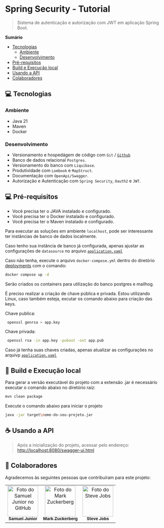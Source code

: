 # Spring Security - Tutorial

>Sistema de autenticação e autorização com JWT em aplicação Spring Boot.

**Sumário**

- [Tecnologias](#-tecnologias)
    - [Ambiente](#ambiente)
    - [Desenvolvimento](#desenvolvimento)
- [Pré-requisitos](#-pr-requisitos)
- [Build e Execução local](#-build-e-execuo-local)
- [Usando a API](#-usando-a-api)
- [Colaboradores](#-colaboradores)

## 💻 Tecnologias

### Ambiente
* Java 21
* Maven
* Docker

### Desenvolvimento
* Versionamento e hospedágem de código com `Git` / [`Github`](https://github.com/samuelJunnior/tutorial-spring-security)
* Banco de dados relacional `Postgres`.
* Versionamento do banco com `Liquibase`.
* Produtividade com `Lombook` e `MapStruct`.
* Documentação com `OpenApi/Swagger`.
* Autorização e Autenticação com `Spring Security`, `Oauth2` e `JWT`.

## 💻 Pré-requisitos

* Você precisa ter o JAVA instalado e configurado.
* Você precisa ter o Docker instalado e configurado.
* Você precisa ter o Maven instalado e configurado.

Para executar as soluções em ambiente `localhost`, pode ser interessante ter instâncias de banco de dados localmente.

Caso tenho sua instância de banco já configurada, apenas ajustar as configurações de `datasource` no arquivo [`application.yaml`](/application.yaml)

Caso não tenha, execute o arquivo `docker-compose.yml` dentro do diretório [deployments](/deployments/docker-compose.yml) com o comando:
```bash
docker compose up -d
```
Serão criados os containers para utilização do banco postgres e mailhog.

É preciso realizar a criação de chave pública e privada.
Estou utilizando Linux, caso também esteja, excutar os comando abaixo para criação das keys.

Chave publica:
```bash
 openssl genrsa > app.key
```

Chave privada:
```bash
 openssl rsa -in app.key -pubout -out app.pub
```
Caso já tenha suas chaves criadas, apenas atualizar as configurações no arquivp [`application.yaml`](/application.yaml)

## 🚀 Build e Execução local

Para gerar a versão executável do projeto com a extensão .jar é necessário executar o comando abaixo no diretório raiz:
```bash
mvn clean package
```

Execute o comando abaixo para iniciar o projeto
```bash
java -jar target\nome-do-seu-projeto.jar
```

## ☕ Usando a API

>Após a inicialização do projeto, acessar pelo endereço:
[http://localhost:8080/swagger-ui.html](http://localhost:8080/swagger-ui.html)

## 🤝 Colaboradores

Agradecemos às seguintes pessoas que contribuíram para este projeto:

<table>
  <tr>
    <td align="center">
      <a href="#">
         <img src="https://avatars.githubusercontent.com/u/33516411?v=4" width="100px;" alt="Foto do Samuel Junior no GitHub"/><br>
        <sub>
          <b>Samuel Junior</b>
        </sub>
      </a>
    </td>
    <td align="center">
      <a href="#">
        <img src="https://s2.glbimg.com/FUcw2usZfSTL6yCCGj3L3v3SpJ8=/smart/e.glbimg.com/og/ed/f/original/2019/04/25/zuckerberg_podcast.jpg" width="100px;" alt="Foto do Mark Zuckerberg"/><br>
        <sub>
          <b>Mark Zuckerberg</b>
        </sub>
      </a>
    </td>
    <td align="center">
      <a href="#">
        <img src="https://miro.medium.com/max/360/0*1SkS3mSorArvY9kS.jpg" width="100px;" alt="Foto do Steve Jobs"/><br>
        <sub>
          <b>Steve Jobs</b>
        </sub>
      </a>
    </td>
  </tr>
</table>